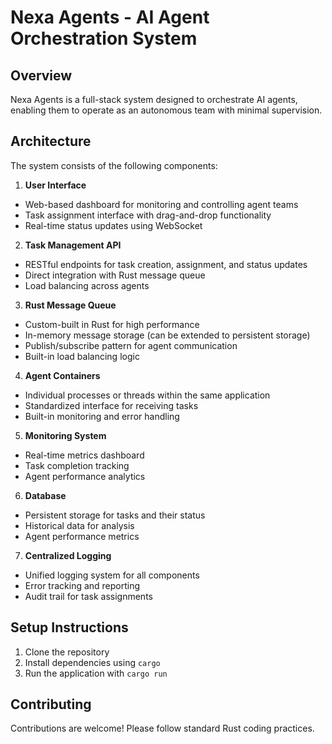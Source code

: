 # Nexa Agents - AI Agent Orchestration System

## Overview
Nexa Agents is a full-stack system designed to orchestrate AI agents, enabling them to operate as an autonomous team with minimal supervision.

## Architecture
The system consists of the following components:

1. **User Interface**
- Web-based dashboard for monitoring and controlling agent teams
- Task assignment interface with drag-and-drop functionality
- Real-time status updates using WebSocket

2. **Task Management API**
- RESTful endpoints for task creation, assignment, and status updates
- Direct integration with Rust message queue
- Load balancing across agents

3. **Rust Message Queue**
- Custom-built in Rust for high performance
- In-memory message storage (can be extended to persistent storage)
- Publish/subscribe pattern for agent communication
- Built-in load balancing logic

4. **Agent Containers**
- Individual processes or threads within the same application
- Standardized interface for receiving tasks
- Built-in monitoring and error handling

5. **Monitoring System**
- Real-time metrics dashboard
- Task completion tracking
- Agent performance analytics

6. **Database**
- Persistent storage for tasks and their status
- Historical data for analysis
- Agent performance metrics

7. **Centralized Logging**
- Unified logging system for all components
- Error tracking and reporting
- Audit trail for task assignments

## Setup Instructions
1. Clone the repository
2. Install dependencies using `cargo`
3. Run the application with `cargo run`

## Contributing
Contributions are welcome! Please follow standard Rust coding practices.
